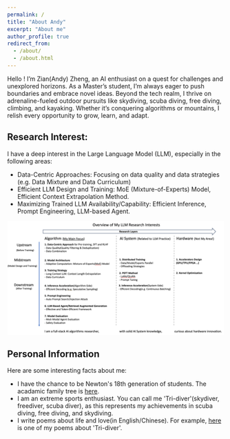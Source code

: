 ```yaml
---
permalink: /
title: "About Andy"
excerpt: "About me"
author_profile: true
redirect_from: 
  - /about/
  - /about.html
---
```

Hello ! I’m Zian(Andy) Zheng, an AI enthusiast on a quest for challenges and unexplored horizons. As a Master’s student, I’m always eager to push boundaries and embrace novel ideas. Beyond the tech realm, I thrive on adrenaline-fueled outdoor pursuits like skydiving, scuba diving, free diving, climbing, and kayaking. Whether it’s conquering algorithms or mountains, I relish every opportunity to grow, learn, and adapt. 

Research Interest:
------
I have a deep interest in the Large Language Model (LLM), especially in the following areas:
- Data-Centric Approaches: Focusing on data quality and data strategies (e.g. Data Mixture and Data Curriculum)
- Efficient LLM Design and Training: MoE (Mixture-of-Experts) Model, Efficient Context Extrapolation Method.
- Maximizing Trained LLM Availability/Capability: Efficient Inference, Prompt Engineering, LLM-based Agent.

![Overview of My Research Interest](/images/research_interests.png)

Personal Information
------
Here are some interesting facts about me: 
- I have the chance to be Newton's 18th generation of students. The acadamic family tree is [here](/files/academic_family_tree.md).
- I am an extreme sports enthusiast. You can call me 'Tri-diver'(skydiver, freediver, scuba diver), as this represents my achievements in scuba diving, free diving, and skydiving.
- I write poems about life and love(in English/Chinese). For example, [here](/images/poem.png) is one of my poems about 'Tri-diver'.

